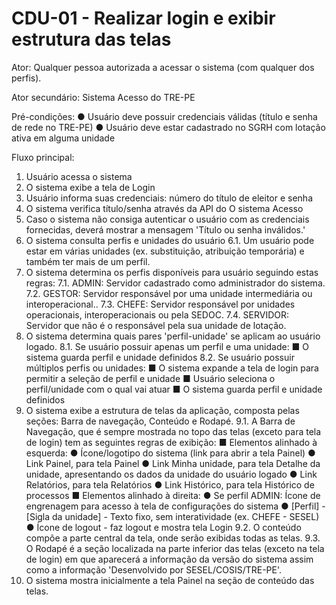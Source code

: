 # CDU-01 - Realizar login e exibir estrutura das telas

Ator: Qualquer pessoa autorizada a acessar o sistema (com qualquer dos perfis).

Ator secundário: Sistema Acesso do TRE-PE

Pré-condições:
● Usuário deve possuir credenciais válidas (título e senha de rede no TRE-PE)
● Usuário deve estar cadastrado no SGRH com lotação ativa em alguma unidade

Fluxo principal:
1. Usuário acessa o sistema
2. O sistema exibe a tela de Login
3. Usuário informa suas credenciais: número do título de eleitor e senha
4. O sistema verifica título/senha através da API do O sistema Acesso
5. Caso o sistema não consiga autenticar o usuário com as credenciais fornecidas, deverá mostrar a mensagem 'Título ou senha inválidos.'
6. O sistema consulta perfis e unidades do usuário
6.1. Um usuário pode estar em várias unidades (ex. substituição, atribuição temporária) e também ter mais de um perfil.
7. O sistema determina os perfis disponíveis para usuário seguindo estas regras:
7.1. ADMIN: Servidor cadastrado como administrador do sistema.
7.2. GESTOR: Servidor responsável por uma unidade intermediária ou interoperacional..
7.3. CHEFE: Servidor responsável por unidades operacionais, interoperacionais ou pela SEDOC.
7.4. SERVIDOR: Servidor que não é o responsável pela sua unidade de lotação.
8. O sistema determina quais pares 'perfil-unidade' se aplicam ao usuário logado.
8.1. Se usuário possuir apenas um perfil e uma unidade:
■ O sistema guarda perfil e unidade definidos
8.2. Se usuário possuir múltiplos perfis ou unidades:
■ O sistema expande a tela de login para permitir a seleção de perfil e unidade
■ Usuário seleciona o perfil/unidade com o qual vai atuar
■ O sistema guarda perfil e unidade definidos
9. O sistema exibe a estrutura de telas da aplicação, composta pelas seções: Barra de navegação, Conteúdo e Rodapé.
9.1. A Barra de Navegação, que é sempre mostrada no topo das telas (exceto para tela de login) tem as seguintes regras de exibição:
■ Elementos alinhado à esquerda:
● Ícone/logotipo do sistema (link para abrir a tela Painel)
● Link Painel, para tela Painel
● Link Minha unidade, para tela Detalhe da unidade, apresentando os dados da unidade do usuário logado
● Link Relatórios, para tela Relatórios
● Link Histórico, para tela Histórico de processos
■ Elementos alinhado à direita:
● Se perfil ADMIN: Ícone de engrenagem para acesso à tela de configurações do sistema
● [Perfil] - [Sigla da unidade] - Texto fixo, sem interatividade (ex. CHEFE - SESEL)
● Ícone de logout - faz logout e mostra tela Login
9.2. O conteúdo compõe a parte central da tela, onde serão exibidas todas as telas.
9.3. O Rodapé é a seção localizada na parte inferior das telas (exceto na tela de login) em que aparecerá a informação da versão do sistema assim como a informação 'Desenvolvido por SESEL/COSIS/TRE-PE'.
10. O sistema mostra inicialmente a tela Painel na seção de conteúdo das telas.